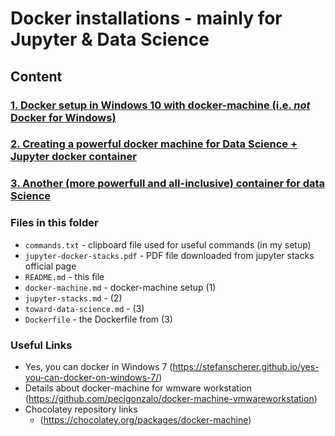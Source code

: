# Docker installations - mainly for Jupyter & Data Science
## Content
### [1. Docker setup in Windows 10 with docker-machine (i.e. *not* Docker for Windows)](./docker-machine.md)
### [2. Creating a powerful docker machine for Data Science + Jupyter docker container](./jupyter-stacks.md)
### [3. Another (more powerfull and all-inclusive) container for data Science](./toward-data-science.md)


### Files in this folder
* `commands.txt` - clipboard file used for useful commands (in my setup)
* `jupyter-docker-stacks.pdf` - PDF file downloaded from jupyter stacks official page
* `README.md` - this file 
* `docker-machine.md` - docker-machine setup (1)
* `jupyter-stacks.md` - (2)
* `toward-data-science.md` - (3)
* `Dockerfile` - the Dockerfile from (3)

### Useful Links
* Yes, you can docker in Windows 7 (https://stefanscherer.github.io/yes-you-can-docker-on-windows-7/)
* Details about docker-machine for wmware workstation (https://github.com/pecigonzalo/docker-machine-vmwareworkstation)
* Chocolatey repository links 
  * (https://chocolatey.org/packages/docker-machine)
